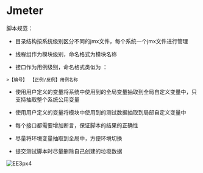 # Jmeter


脚本规范：

- 目录结构按系统级别区分不同的jmx文件，每个系统一个jmx文件进行管理

- 线程组作为模块级别，命名格式为模块名称

- 接口作为用例级别，命名格式类似为 ：
<!--more-->
    >【编号】 【正例/反例】用例名称

- 使用用户定义的变量将系统中使用到的全局变量抽取到全局自定义变量中，只支持抽取整个系统公用变量

- 使用用户定义的变量将模块中使用到的测试数据抽取到局部自定义变量中

- 每个接口都需要增加断言，保证脚本的结果的正确性

- 尽量将环境变量抽取到全局中，方便环境切换

- 提交测试脚本时尽量删除自己创建的垃圾数据

![EE3px4](https://upyun.oneone.life/uPic/EE3px4.jpg)
